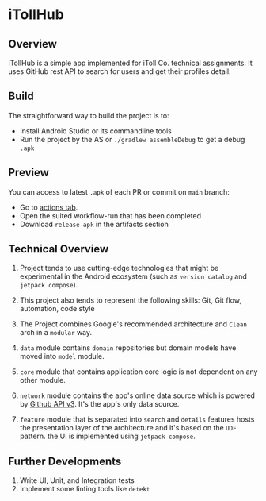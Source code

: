 # iTollHub
## Overview
iTollHub is a simple app implemented for iToll Co. technical assignments. It uses GitHub rest API to search for users and get their profiles detail.

## Build

The straightforward way to build the project is to:

- Install Android Studio or its commandline tools
- Run the project by the AS or `./gradlew assembleDebug` to get a debug `.apk`

 ## Preview
 
 You can access to latest `.apk` of each PR or commit on `main` branch:

- Go to [actions tab](https://github.com/Einhesari/iTollHub/actions).
- Open the suited workflow-run that has been completed
- Download `release-apk` in the artifacts section

 ## Technical Overview

1. Project tends to use cutting-edge technologies that might be experimental in the Android
   ecosystem (such as `version catalog` and `jetpack compose`).
   
2. This project also tends to represent the following skills: Git, Git flow, automation, code style
4. The Project combines Google's recommended architecture and `Clean` arch in a `modular` way.
5. `data` module contains `domain` repositories but domain models have moved into `model` module.
6. `core` module that contains application core logic is not dependent on any other module.
7. `network` module contains the app's online data source which is powered by [Github API v3](https://developer.github.com/v3/). It's the app's only data source.
8. `feature` module that is separated into `search` and `details` features hosts the presentation layer of the architecture and it's based on  the `UDF` pattern. the UI is implemented using `jetpack compose`.

## Further Developments
1. Write UI, Unit, and Integration tests
2. Implement some linting tools like `detekt`
